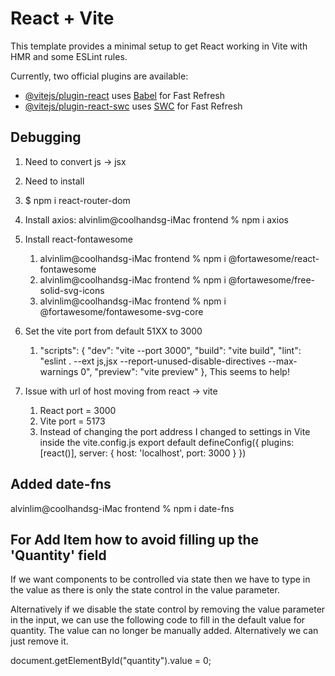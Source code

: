 # React + Vite

This template provides a minimal setup to get React working in Vite with HMR and some ESLint rules.

Currently, two official plugins are available:

- [@vitejs/plugin-react](https://github.com/vitejs/vite-plugin-react/blob/main/packages/plugin-react/README.md) uses [Babel](https://babeljs.io/) for Fast Refresh
- [@vitejs/plugin-react-swc](https://github.com/vitejs/vite-plugin-react-swc) uses [SWC](https://swc.rs/) for Fast Refresh

## Debugging

1. Need to convert js -> jsx
2. Need to install
3. $ npm i react-router-dom
4. Install axios: alvinlim@coolhandsg-iMac frontend % npm i axios
5. Install react-fontawesome
   1. alvinlim@coolhandsg-iMac frontend % npm i @fortawesome/react-fontawesome
   2. alvinlim@coolhandsg-iMac frontend % npm i @fortawesome/free-solid-svg-icons
   3. alvinlim@coolhandsg-iMac frontend % npm i @fortawesome/fontawesome-svg-core
6. Set the vite port from default 51XX to 3000
   1. "scripts": {
    "dev": "vite --port 3000",
    "build": "vite build",
    "lint": "eslint . --ext js,jsx --report-unused-disable-directives --max-warnings 0",
    "preview": "vite preview"
  },
    This seems to help!

7. Issue with url of host moving from react -> vite
   1. React port = 3000
   2. Vite port = 5173
   3. Instead of changing the port address I changed to settings in Vite inside the vite.config.js
   export default defineConfig({
  plugins: [react()],
  server: {
    host: 'localhost',
    port: 3000
  }
})

## Added date-fns

alvinlim@coolhandsg-iMac frontend % npm i date-fns

## For Add Item how to avoid filling up the 'Quantity' field

If we want components to be controlled via state then we have to type in the value as there is only the state control in the value parameter.

Alternatively if we disable the state control by removing the value parameter in the input, we can use the following code to fill in the default value for quantity.  The value can no longer be manually added.
Alternatively we can just remove it.

  document.getElementById("quantity").value = 0;

